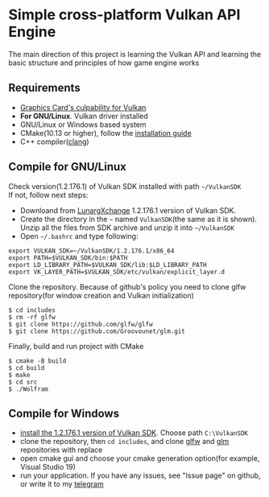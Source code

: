 # Simple cross-platform Vulkan API Engine
The main direction of this project is learning the Vulkan API and learning the basic structure and principles of how game engine works
## Requirements
- [Graphics Card's culpability for Vulkan](http://vulkan.gpuinfo.org/)
- **For GNU/Linux**. Vulkan driver installed
- GNU/Linux or Windows based system
- CMake(10.13 or higher), follow the [installation guide](https://cmake.org/install/)
- C++ compiler([clang](https://clang.llvm.org/get_started.html))
## Compile for GNU/Linux
Check version(1.2.176.1) of Vulkan SDK installed with path `~/VulkanSDK`  
If not, follow next steps:  
  - Downloand from [LunargXchange](https://vulkan.lunarg.com/sdk/home) 1.2.176.1 version of Vulkan SDK.  
  - Create the directory in the `~` named `VulkanSDK`(the same as it is shown). Unzip all the files from SDK archive and unzip it into `~/VulkanSDK`  
  - Open `~/.bashrc` and type following:  
  ```
  export VULKAN_SDK=~/VulkanSDK/1.2.176.1/x86_64   
  export PATH=$VULKAN_SDK/bin:$PATH  
  export LD_LIBRARY_PATH=$VULKAN_SDK/lib:$LD_LIBRARY_PATH   
  export VK_LAYER_PATH=$VULKAN_SDK/etc/vulkan/explicit_layer.d
  ```
Clone the repository. Because of github's policy you need to clone glfw repository(for window creation and Vulkan initialization)
```
$ cd includes
$ rm -rf glfw
$ git clone https://github.com/glfw/glfw
$ git clone https://github.com/Groovounet/glm.git
```  
Finally, build and run project with CMake
```
$ cmake -B build
$ cd build
$ make
$ cd src
$ ./Wolfram
```
## Compile for Windows
- [install the 1.2.176.1 version of Vulkan SDK](https://vulkan.lunarg.com/sdk/home). Choose path `C:\VulkanSDK`
- clone the repository, then `cd includes`, and clone [glfw](https://github.com/glfw/glfw) and [glm](https://github.com/Groovounet/glm.git) repositories with replace
- open cmake gui and choose your cmake generation option(for example, Visual Studio 19)
- run your application. If you have any issues, see "Issue page" on github, or write it to my [telegram](t.me/Umlaut)
